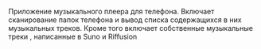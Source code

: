 Приложение музыкального плеера для телефона. 
Включает сканирование папок телефона и вывод списка содержащихся в них музыкальных треков.
Кроме того включает собственные музыкальные треки , написанные в Suno и Riffusion 
